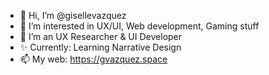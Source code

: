 - 👋 Hi, I’m @gisellevazquez
- 👀 I’m interested in UX/UI, Web development, Gaming stuff
- 🌱 I’m an UX Researcher & UI Developer
- ✨ Currently: Learning Narrative Design
- 📫 My web: https://gvazquez.space

<!---
gisellevazquez/gisellevazquez is a ✨ special ✨ repository because its `README.md` (this file) appears on your GitHub profile.
You can click the Preview link to take a look at your changes.
--->
